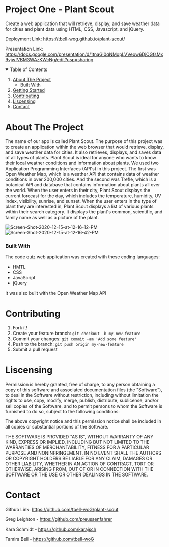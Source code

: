 # Project One - Plant Scout

Create a web application that will retrieve, display, and save weather data for cities and plant data using HTML, CSS, Javascript, and jQuery.

Deployment Link: https://tbell-wog.github.io/plant-scout/

Presentation Link: https://docs.google.com/presentation/d/1tnaGl0qNMopLVVeow6DjOGfsMx9vjwfVBM3WAzKWcNg/edit?usp=sharing


<!-- TABLE OF CONTENTS -->
<details open="open">
  <summary>Table of Contents</summary>
  <ol>
    <li>
      <a href="about-the-project">About The Project</a>
      <ul>
        <li><a href="built-with">Built With</a></li>
      </ul>
    </li>
    <li><a href="getting-started">Getting Started</a></li>
    <li><a href="contributing">Contributing</a></li>
    <li><a href="liscense">Liscensing</a></li>
    <li><a href="contact">Contact</a></li>
  </ol>

# About The Project
The name of our app is called Plant Scout. The purpose of this project was to create an application within the web browser that would retrieve, display, and save weather data for cities. It also retrieves, displays, and saves data of all types of plants. Plant Scout is ideal for anyone who wants to know their local weather conditions and information about plants. We used two Application Programming Interfaces (API's) in this project. The first was Open Weather Map, which is a weather API that contains data of weather conditions in over 200,000 cities. And the second was Trefle, which is a botanical API and database that contains information about plants all over the world. When the user enters in their city, Plant Scout displays the current forecast for the day, which includes the temperature, humidity, UV index, visibility, sunrise, and sunset. When the user enters in the type of plant they are interested in, Plant Scout displays a list of various plants within their search category. It displays the plant's common, scientific, and family name as well as a picture of the plant. 

<img src="https://i.ibb.co/LxTX0yJ/Screen-Shot-2020-12-15-at-12-16-12-PM.png" alt="Screen-Shot-2020-12-15-at-12-16-12-PM" border="0">
<img src="https://i.ibb.co/vqZjkpS/Screen-Shot-2020-12-15-at-12-16-42-PM.png" alt="Screen-Shot-2020-12-15-at-12-16-42-PM" border="0">

### Built With
The code quiz web application was created with these coding languages:
* HMTL
* CSS
* JavaScript
* jQuery

It was also built with the Open Weather Map API

# Contributing
1. Fork it!
2. Create your feature branch: `git checkout -b my-new-feature`
3. Commit your changes: `git commit -am 'Add some feature'`
4. Push to the branch: `git push origin my-new-feature`
5. Submit a pull request

# Liscensing
Permission is hereby granted, free of charge, to any person obtaining a copy of this software and associated documentation files (the "Software"), to deal in the Software without restriction, including without limitation the rights to use, copy, modify, merge, publish, distribute, sublicense, and/or sell copies of the Software, and to permit persons to whom the Software is furnished to do so, subject to the following conditions:

The above copyright notice and this permission notice shall be included in all copies or substantial portions of the Software.

THE SOFTWARE IS PROVIDED "AS IS", WITHOUT WARRANTY OF ANY KIND, EXPRESS OR IMPLIED, INCLUDING BUT NOT LIMITED TO THE WARRANTIES OF MERCHANTABILITY, FITNESS FOR A PARTICULAR PURPOSE AND NONINFRINGEMENT. IN NO EVENT SHALL THE AUTHORS OR COPYRIGHT HOLDERS BE LIABLE FOR ANY CLAIM, DAMAGES OR OTHER LIABILITY, WHETHER IN AN ACTION OF CONTRACT, TORT OR OTHERWISE, ARISING FROM, OUT OF OR IN CONNECTION WITH THE SOFTWARE OR THE USE OR OTHER DEALINGS IN THE SOFTWARE.

# Contact
Github Link: https://github.com/tbell-woG/plant-scout



Greg Leighton - https://github.com/preussenfahrer

Kara Schmidt - https://github.com/karajsch

Tamira Bell - https://github.com/tbell-woG
